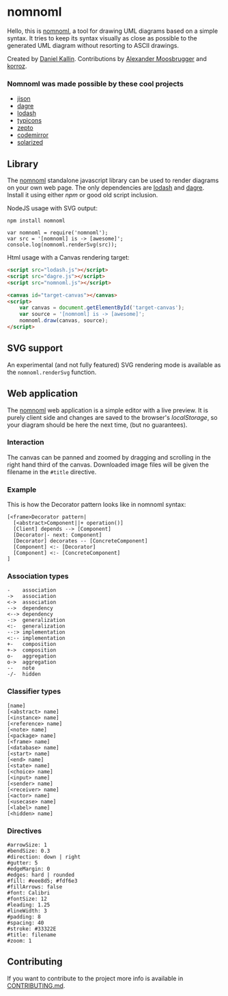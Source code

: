 nomnoml
=======

Hello, this is [nomnoml](http://www.nomnoml.com), a tool for drawing UML diagrams based on a simple syntax. It tries to keep its syntax visually as close as possible to the generated UML diagram without resorting to ASCII drawings.

Created by [Daniel Kallin](https://github.com/skanaar). Contributions by [Alexander Moosbrugger](https://github.com/amoosbr) and [korroz](https://github.com/korroz).

### Nomnoml was made possible by these cool projects

- [jison](http://zaach.github.io/jison/)
- [dagre](https://github.com/cpettitt/dagre)
- [lodash](http://lodash.com)
- [typicons](http://typicons.com/)
- [zepto](http://zeptojs.com/)
- [codemirror](https://codemirror.net/)
- [solarized](http://ethanschoonover.com/solarized)

## Library

The [nomnoml](http://www.nomnoml.com) standalone javascript library can be used to render diagrams on your own web page. The only dependencies are [lodash](http://lodash.com) and [dagre](https://github.com/cpettitt/dagre). Install it using either *npm* or good old script inclusion.

NodeJS usage with SVG output:

    npm install nomnoml

    var nomnoml = require('nomnoml');
    var src = '[nomnoml] is -> [awesome]';
    console.log(nomnoml.renderSvg(src));

Html usage with a Canvas rendering target:

```html
<script src="lodash.js"></script>
<script src="dagre.js"></script>
<script src="nomnoml.js"></script>

<canvas id="target-canvas"></canvas>
<script>
    var canvas = document.getElementById('target-canvas');
    var source = '[nomnoml] is -> [awesome]';
    nomnoml.draw(canvas, source);
</script>
```

## SVG support

An experimental (and not fully featured) SVG rendering mode is available as the `nomnoml.renderSvg` function.

## Web application

The [nomnoml](http://www.nomnoml.com) web application is a simple editor with a live preview. It is purely client side and changes are saved to the browser's _localStorage_, so your diagram should be here the next time, (but no guarantees).

### Interaction

The canvas can be panned and zoomed by dragging and scrolling in the right hand third of the canvas. Downloaded image files will be given the filename in the `#title` directive.

### Example

This is how the Decorator pattern looks like in nomnoml syntax:

    [<frame>Decorator pattern|
      [<abstract>Component||+ operation()]
      [Client] depends --> [Component]
      [Decorator|- next: Component]
      [Decorator] decorates -- [ConcreteComponent]
      [Component] <:- [Decorator]
      [Component] <:- [ConcreteComponent]
    ]

### Association types

    -    association
    ->   association
    <->  association
    -->  dependency
    <--> dependency
    -:>  generalization
    <:-  generalization
    --:> implementation
    <:-- implementation
    +-   composition
    +->  composition
    o-   aggregation
    o->  aggregation
    --   note
    -/-  hidden

### Classifier types

    [name]
    [<abstract> name]
    [<instance> name]
    [<reference> name]
    [<note> name]
    [<package> name]
    [<frame> name]
    [<database> name]
    [<start> name]
    [<end> name]
    [<state> name]
    [<choice> name]
    [<input> name]
    [<sender> name]
    [<receiver> name]
    [<actor> name]
    [<usecase> name]
    [<label> name]
    [<hidden> name]

### Directives

    #arrowSize: 1
    #bendSize: 0.3
    #direction: down | right
    #gutter: 5
    #edgeMargin: 0
    #edges: hard | rounded
    #fill: #eee8d5; #fdf6e3
    #fillArrows: false
    #font: Calibri
    #fontSize: 12
    #leading: 1.25
    #lineWidth: 3
    #padding: 8
    #spacing: 40
    #stroke: #33322E
    #title: filename
    #zoom: 1

## Contributing

If you want to contribute to the project more info is available in [CONTRIBUTING.md](CONTRIBUTING.md).
